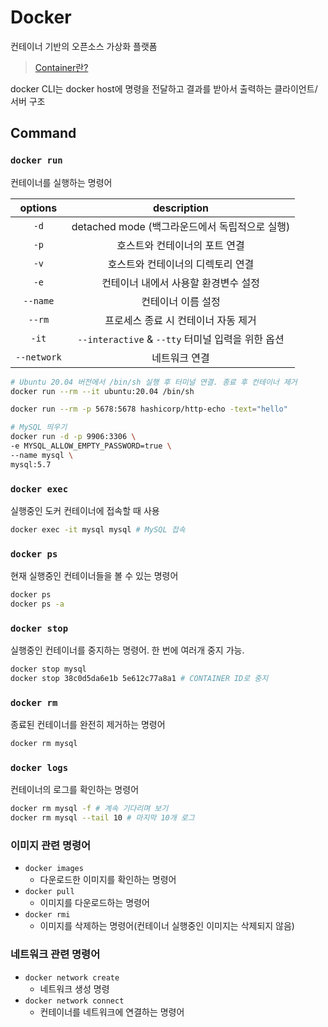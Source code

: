 # Docker

컨테이너 기반의 오픈소스 가상화 플랫폼

> [Container란?](container.md)

docker CLI는 docker host에 명령을 전달하고 결과를 받아서 출력하는 클라이언트/서버 구조

## Command

### `docker run`

컨테이너를 실행하는 명령어

|   options   |                    description                    |
| :---------: | :-----------------------------------------------: |
|    `-d`     |  detached mode (백그라운드에서 독립적으로 실행)   |
|    `-p`     |           호스트와 컨테이너의 포트 연결           |
|    `-v`     |         호스트와 컨테이너의 디렉토리 연결         |
|    `-e`     |       컨테이너 내에서 사용할 환경변수 설정        |
|  `--name`   |                컨테이너 이름 설정                 |
|   `--rm`    |        프로세스 종료 시 컨테이너 자동 제거        |
|    `-it`    | `--interactive` & `--tty` 터미널 입력을 위한 옵션 |
| `--network` |                   네트워크 연결                   |

```bash
# Ubuntu 20.04 버전에서 /bin/sh 실행 후 터미널 연결. 종료 후 컨테이너 제거
docker run --rm --it ubuntu:20.04 /bin/sh

docker run --rm -p 5678:5678 hashicorp/http-echo -text="hello"

# MySQL 띄우기
docker run -d -p 9906:3306 \
-e MYSQL_ALLOW_EMPTY_PASSWORD=true \
--name mysql \
mysql:5.7
```

### `docker exec`

실행중인 도커 컨테이너에 접속할 때 사용

```bash
docker exec -it mysql mysql # MySQL 접속
```

### `docker ps`

현재 실행중인 컨테이너들을 볼 수 있는 명령어

```bash
docker ps
docker ps -a
```

### `docker stop`

실행중인 컨테이너를 중지하는 명령어. 한 번에 여러개 중지 가능.

```bash
docker stop mysql
docker stop 38c0d5da6e1b 5e612c77a8a1 # CONTAINER ID로 중지
```

### `docker rm`

종료된 컨테이너를 완전히 제거하는 명령어

```bash
docker rm mysql
```

### `docker logs`

컨테이너의 로그를 확인하는 명령어

```bash
docker rm mysql -f # 계속 기다리며 보기
docker rm mysql --tail 10 # 마지막 10개 로그
```

### 이미지 관련 명령어

- `docker images`
  - 다운로드한 이미지를 확인하는 명령어
- `docker pull`
  - 이미지를 다운로드하는 명령어
- `docker rmi`
  - 이미지를 삭제하는 명령어(컨테이너 실행중인 이미지는 삭제되지 않음)

### 네트워크 관련 명령어

- `docker network create`
  - 네트워크 생성 명령
- `docker network connect`
  - 컨테이너를 네트워크에 연결하는 명령어

